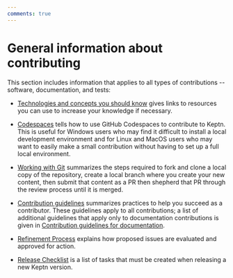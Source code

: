 ```yaml
---
comments: true
---
```


# General information about contributing

This section includes information that applies
to all types of contributions --
software, documentation, and tests:

- [Technologies and concepts you should know](technologies.md)
  gives links to resources you can use to increase your knowledge if necessary.

- [Codespaces](codespace.md) tells how to use GitHub Codespaces
  to contribute to Keptn.
  This is useful for Windows users who may find it difficult
  to install a local development environment
  and for Linux and MacOS users who may want to easily make a small contribution
  without having to set up a full local environment.

- [Working with Git](git/index.md) summarizes the steps required
  to fork and clone a local copy of the repository,
  create a local branch where you create your new content,
  then submit that content as a PR
  then shepherd that PR through the review process until it is merged.

- [Contribution guidelines](contrib-guidelines-gen.md) summarizes
  practices to help you succeed as a contributor.
  These guidelines apply to all contributions;
  a list of additional guidelines that apply only to documentation contributions
  is given in
  [Contribution guidelines for documentation](../docs/contrib-guidelines-docs.md).

- [Refinement Process](refinement-guide.md)
  explains how proposed issues are evaluated and approved for action.

- [Release Checklist](release-checklist.md)
  is a list of tasks that must be created when releasing a new Keptn version.

